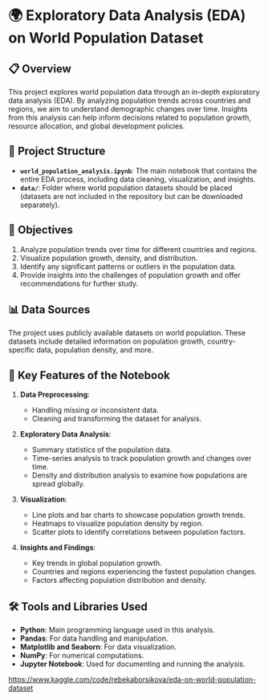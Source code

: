 # 🌍 Exploratory Data Analysis (EDA) on World Population Dataset

## 📋 Overview

This project explores world population data through an in-depth exploratory data analysis (EDA). By analyzing population trends across countries and regions, we aim to understand demographic changes over time. Insights from this analysis can help inform decisions related to population growth, resource allocation, and global development policies.

## 📂 Project Structure

- **`world_population_analysis.ipynb`**: The main notebook that contains the entire EDA process, including data cleaning, visualization, and insights.
- **`data/`**: Folder where world population datasets should be placed (datasets are not included in the repository but can be downloaded separately).

## 🎯 Objectives

1. Analyze population trends over time for different countries and regions.
2. Visualize population growth, density, and distribution.
3. Identify any significant patterns or outliers in the population data.
4. Provide insights into the challenges of population growth and offer recommendations for further study.

## 📊 Data Sources

The project uses publicly available datasets on world population. These datasets include detailed information on population growth, country-specific data, population density, and more.

## 🔑 Key Features of the Notebook

1. **Data Preprocessing**: 
   - Handling missing or inconsistent data.
   - Cleaning and transforming the dataset for analysis.
  
2. **Exploratory Data Analysis**: 
   - Summary statistics of the population data.
   - Time-series analysis to track population growth and changes over time.
   - Density and distribution analysis to examine how populations are spread globally.
  
3. **Visualization**: 
   - Line plots and bar charts to showcase population growth trends.
   - Heatmaps to visualize population density by region.
   - Scatter plots to identify correlations between population factors.
  
4. **Insights and Findings**: 
   - Key trends in global population growth.
   - Countries and regions experiencing the fastest population changes.
   - Factors affecting population distribution and density.

## 🛠 Tools and Libraries Used

- **Python**: Main programming language used in this analysis.
- **Pandas**: For data handling and manipulation.
- **Matplotlib and Seaborn**: For data visualization.
- **NumPy**: For numerical computations.
- **Jupyter Notebook**: Used for documenting and running the analysis.
  
https://www.kaggle.com/code/rebekaborsikova/eda-on-world-population-dataset
